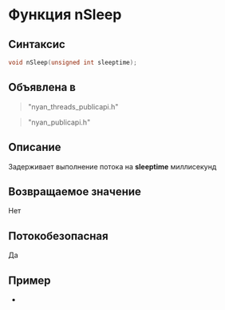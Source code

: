 ﻿# Функция nSleep

## Синтаксис

```c
void nSleep(unsigned int sleeptime);
```

## Объявлена в

> "nyan_threads_publicapi.h"

> "nyan_publicapi.h"

## Описание

Задерживает выполнение потока на **sleeptime** миллисекунд

## Возвращаемое значение

Нет

## Потокобезопасная

Да

## Пример

-

